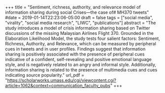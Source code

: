 +++
title = "Sentiment, richness, authority, and relevance model of information sharing during social Crises—the case of# MH370 tweets"
#date = 2019-01-14T22:23:06-05:00
draft = false
tags = ["social media", "virality", "social media research", "LIWC", "publications"]
abstract = "The study introduces a model of crisis information sharing based on Twitter discussions of the missing Malaysian Airlines Flight 370. Grounded in the Elaboration Likelihood Model, the study tests four salient factors: Sentiment, Richness, Authority, and Relevance, which can be measured by peripheral cues in tweets and in user profiles. Findings suggest that information sharing is positively associated with the presence of peripheral cues indicative of a confident, self-revealing and positive emotional language style, and is negatively related to an angry and informal style. Additionally, information sharing is related to the presence of multimedia cues and cues indicating source popularity."
url_pdf = "https://scholarworks.umass.edu/cgi/viewcontent.cgi?article=1062&context=communication_faculty_pubs"
+++
